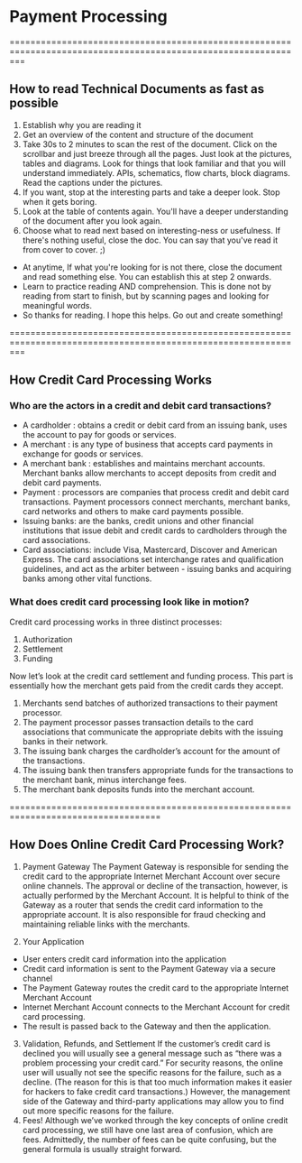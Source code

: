 # Payment Processing


===============================================================================================================

## How to read Technical Documents as fast as possible
1. Establish why you are reading it
2. Get an overview of the content and structure of the document
3. Take 30s to 2 minutes to scan the rest of the document. Click on the scrollbar and just breeze through all the pages. Just look at the pictures, tables and diagrams. Look for things that look familiar and that you will understand immediately. APIs, schematics, flow charts, block diagrams. Read the captions under the pictures.
4. If you want, stop at the interesting parts and take a deeper look. Stop when it gets boring.
5. Look at the table of contents again. You'll have a deeper understanding of the document after you look again.
6. Choose what to read next based on interesting-ness or usefulness. If there's nothing useful, close the doc. You can say that you've read it from cover to cover. ;)

- At anytime, If what you're looking for is not there, close the document and read something else. You can establish this at step 2 onwards.
- Learn to practice reading AND comprehension. This is done not by reading from start to finish, but by scanning pages and looking for meaningful words.
- So thanks for reading. I hope this helps. Go out and create something!

===============================================================================================================

## How Credit Card Processing Works

### Who are the actors in a credit and debit card transactions?

- A cardholder :
 obtains a credit or debit card from an issuing bank, uses the account to pay for goods or services.
- A merchant :
is any type of business that accepts card payments in exchange for goods or services.
- A merchant bank :
establishes and maintains merchant accounts. Merchant banks allow merchants to accept deposits from credit and debit card payments.
- Payment :
processors are companies that process credit and debit card transactions. Payment processors connect merchants, merchant banks, card networks and others to make card payments possible.
- Issuing banks: 
are the banks, credit unions and other financial institutions that issue debit and credit cards to cardholders through the card associations.
- Card associations:
 include Visa, Mastercard, Discover and American Express. The card associations set interchange rates and qualification guidelines, and act as the arbiter between - issuing banks and acquiring banks among other vital functions.


 ### What does credit card processing look like in motion?
Credit card processing works in three distinct processes: 

1. Authorization
2. Settlement
3. Funding

Now let’s look at the credit card settlement and funding process. This part is essentially how the merchant gets paid from the credit cards they accept.

1. Merchants send batches of authorized transactions to their payment processor.
2. The payment processor passes transaction details to the card associations that communicate the appropriate debits with the issuing banks in their network.
3. The issuing bank charges the cardholder’s account for the amount of the transactions.
4. The issuing bank then transfers appropriate funds for the transactions to the merchant bank, minus interchange fees.
5. The merchant bank deposits funds into the merchant account.

===================================================================================

## How Does Online Credit Card Processing Work?
1. Payment Gateway
The Payment Gateway is responsible for sending the credit card to the appropriate Internet Merchant Account over secure online channels.  The approval or decline of the transaction, however, is actually performed by the Merchant Account.  It is helpful to think of the Gateway as a router that sends the credit card information to the appropriate account.  It is also responsible for fraud checking and maintaining reliable links with the merchants.

4. Your Application
- User enters credit card information into the application
- Credit card information is sent to the Payment Gateway via a secure channel
- The Payment Gateway routes the credit card to the appropriate Internet Merchant Account
- Internet Merchant Account connects to the Merchant Account for credit card processing.
- The result is passed back to the Gateway and then the application.
3. Validation, Refunds, and Settlement
If the customer’s credit card is declined you will usually see a general message such as “there was a problem processing your credit card.”  For security reasons, the online user will usually not see the specific reasons for the failure, such as a decline. (The reason for this is that too much information makes it easier for hackers to fake credit card transactions.) However, the management side of the Gateway and third-party applications may allow you to find out more specific reasons for the failure.
4. Fees!
Although we’ve worked through the key concepts of online credit card processing, we still have one last area of confusion, which are fees.  Admittedly, the number of fees can be quite confusing, but the general formula is usually straight forward.